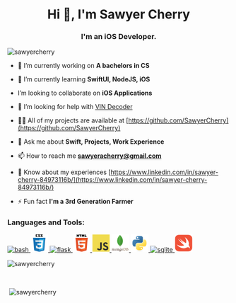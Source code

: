 <h1 align="center">Hi 👋, I'm Sawyer Cherry</h1>
<h3 align="center">I'm an iOS Developer.</h3>

<p align="left"> <img src="https://komarev.com/ghpvc/?username=sawyercherry&label=Profile%20views&color=0e75b6&style=flat" alt="sawyercherry" /> </p>



- 🔭 I’m currently working on **A bachelors in CS**

- 🌱 I’m currently learning **SwiftUI, NodeJS, iOS**

- I’m looking to collaborate on **iOS Applications**

- 🤝 I’m looking for help with [VIN Decoder](https://github.com/SawyerCherry/VINDecoder)

- 👨‍💻 All of my projects are available at [https://github.com/SawyerCherry](https://github.com/SawyerCherry)

- 💬 Ask me about **Swift, Projects, Work Experience**

- 📫 How to reach me **sawyeracherry@gmail.com**

- 📄 Know about my experiences [https://www.linkedin.com/in/sawyer-cherry-84973116b/](https://www.linkedin.com/in/sawyer-cherry-84973116b/)

- ⚡ Fun fact **I'm a 3rd Generation Farmer**


<h3 align="left">Languages and Tools:</h3>
<p align="left"> <a href="https://www.gnu.org/software/bash/" target="_blank"> <img src="https://www.vectorlogo.zone/logos/gnu_bash/gnu_bash-icon.svg" alt="bash" width="40" height="40"/> </a> <a href="https://www.w3schools.com/css/" target="_blank"> <img src="https://raw.githubusercontent.com/devicons/devicon/master/icons/css3/css3-original-wordmark.svg" alt="css3" width="40" height="40"/> </a> <a href="https://flask.palletsprojects.com/" target="_blank"> <img src="https://www.vectorlogo.zone/logos/pocoo_flask/pocoo_flask-icon.svg" alt="flask" width="40" height="40"/> </a> <a href="https://www.w3.org/html/" target="_blank"> <img src="https://raw.githubusercontent.com/devicons/devicon/master/icons/html5/html5-original-wordmark.svg" alt="html5" width="40" height="40"/> </a> <a href="https://developer.mozilla.org/en-US/docs/Web/JavaScript" target="_blank"> <img src="https://raw.githubusercontent.com/devicons/devicon/master/icons/javascript/javascript-original.svg" alt="javascript" width="40" height="40"/> </a>  <a href="https://www.mongodb.com/" target="_blank"> <img src="https://raw.githubusercontent.com/devicons/devicon/master/icons/mongodb/mongodb-original-wordmark.svg" alt="mongodb" width="40" height="40"/> </a>  <a href="https://www.python.org" target="_blank"> <img src="https://raw.githubusercontent.com/devicons/devicon/master/icons/python/python-original.svg" alt="python" width="40" height="40"/> </a> <a href="https://www.sqlite.org/" target="_blank"> <img src="https://www.vectorlogo.zone/logos/sqlite/sqlite-icon.svg" alt="sqlite" width="40" height="40"/> </a> <a href="https://developer.apple.com/swift/" target="_blank"> <img src="https://raw.githubusercontent.com/devicons/devicon/master/icons/swift/swift-original.svg" alt="swift" width="40" height="40"/> </a> </p>

<p><img align="center" src="https://github-readme-stats.vercel.app/api/top-langs?username=sawyercherry&show_icons=true&locale=en&layout=compact" alt="sawyercherry" /></p>
<br>
<p>&nbsp;<img align="center" src="https://github-readme-stats.vercel.app/api?username=sawyercherry&show_icons=true&locale=en" alt="sawyercherry" /></p>



